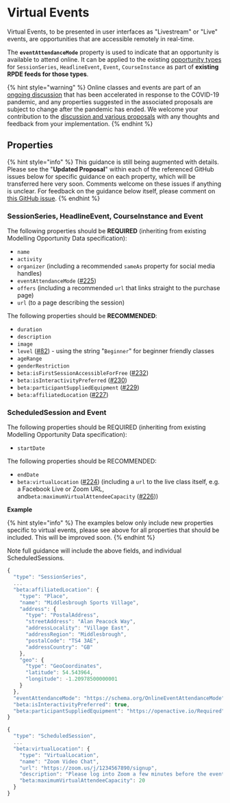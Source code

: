 # Virtual Events

Virtual Events, to be presented in user interfaces as "Livestream" or "Live" events, are opportunities that are accessible remotely in real-time.

The **`eventAttendanceMode`** property is used to indicate that an opportunity is available to attend online. It can be applied to the existing [opportunity types](../data-model/data-model-overview.md) for `SessionSeries`, `HeadlineEvent`, `Event`, `CourseInstance` as part of **existing RPDE feeds for those types**.

{% hint style="warning" %}
Online classes and events are part of an [ongoing discussion](https://github.com/openactive/modelling-opportunity-data/issues/71) that has been accelerated in response to the COVID-19 pandemic, and any properties suggested in the associated proposals are subject to change after the pandemic has ended. We welcome your contribution to the [discussion and various proposals](https://github.com/openactive/modelling-opportunity-data/labels/virtual%20events) with any thoughts and feedback from your implementation.
{% endhint %}

## Properties

{% hint style="info" %}
This guidance is still being augmented with details. Please see the "**Updated Proposal**" within each of the referenced GitHub issues below for specific guidance on each property, which will be transferred here very soon. Comments welcome on these issues if anything is unclear. For feedback on the guidance below itself, please comment on [this GitHub issue](https://github.com/openactive/modelling-opportunity-data/issues/231).
{% endhint %}

### SessionSeries, HeadlineEvent, CourseInstance and Event

The following properties should be **REQUIRED** \(inheriting from existing Modelling Opportunity Data specification\):

* `name`
* `activity`
* `organizer` \(including a recommended `sameAs` property for social media handles\)
* `eventAttendanceMode` \([\#225](https://github.com/openactive/modelling-opportunity-data/issues/225)\)
* `offers` \(including a recommended `url` that links straight to the purchase page\)
* `url` \(to a page describing the session\)

The following properties should be **RECOMMENDED**:

* `duration`
* `description`
* `image`
* `level` \([\#82](https://github.com/openactive/modelling-opportunity-data/issues/82)\) - using the string "`Beginner`" for beginner friendly classes
* `ageRange`
* `genderRestriction`
* `beta:isFirstSessionAccessibleForFree` \([\#232](https://github.com/openactive/modelling-opportunity-data/issues/232)\)
* `beta:isInteractivityPreferred` \([\#230](https://github.com/openactive/modelling-opportunity-data/issues/230)\)
* `beta:participantSuppliedEquipment` \([\#229](https://github.com/openactive/modelling-opportunity-data/issues/229)\)
* `beta:affiliatedLocation` \([\#227](https://github.com/openactive/modelling-opportunity-data/issues/227)\)

### ScheduledSession and Event

The following properties should be REQUIRED \(inheriting from existing Modelling Opportunity Data specification\):

* `startDate`

The following properties should be RECOMMENDED:

* `endDate`
* `beta:virtualLocation` \([\#224](https://github.com/openactive/modelling-opportunity-data/issues/224)\) \(including a `url` to the live class itself, e.g. a Facebook Live or Zoom URL, and`beta:maximumVirtualAttendeeCapacity` \([\#226](https://github.com/openactive/modelling-opportunity-data/issues/226)\)\)

**Example**

{% hint style="info" %}
The examples below only include new properties specific to virtual events, please see above for all properties that should be included. This will be improved soon.
{% endhint %}

Note full guidance will include the above fields, and individual ScheduledSessions.

```javascript
{
  "type": "SessionSeries",
  ...
  "beta:affiliatedLocation": {
    "type": "Place",
    "name": "Middlesbrough Sports Village",
    "address": {
      "type": "PostalAddress",
      "streetAddress": "Alan Peacock Way",
      "addressLocality": "Village East",
      "addressRegion": "Middlesbrough",
      "postalCode": "TS4 3AE",
      "addressCountry": "GB"
    },
    "geo": {
      "type": "GeoCoordinates",
      "latitude": 54.543964,
      "longitude": -1.20978500000001
    }
  },
  "eventAttendanceMode": "https://schema.org/OnlineEventAttendanceMode",
  "beta:isInteractivityPreferred": true,
  "beta:participantSuppliedEquipment": "https://openactive.io/Required"
}
```

```javascript
{
  "type": "ScheduledSession",
  ...
  "beta:virtualLocation": {
    "type": "VirtualLocation",
    "name": "Zoom Video Chat",
    "url": "https://zoom.us/j/1234567890/signup",
    "description": "Please log into Zoom a few minutes before the event, and mute your mic while you wait for the session to start",
    "beta:maximumVirtualAttendeeCapacity": 20
  }
}
```

